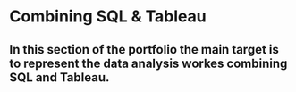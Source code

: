 # Combining SQL & Tableau



## In this section of the portfolio the main target is to represent the data analysis workes combining SQL and Tableau.
